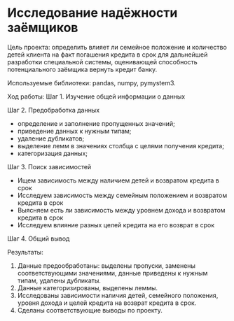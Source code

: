# Исследование надёжности заёмщиков

Цель проекта: определить влияет ли семейное положение и количество детей клиента на факт погашения кредита в срок для дальнейшей разработки специальной системы, оценивающей способность потенциального заёмщика вернуть кредит банку.

Используемые библиотеки: pandas, numpy, pymystem3.

Ход работы: 
Шаг 1. Изучение общей информации о данных

Шаг 2. Предобработка данных
- определение и заполнение пропущенных значений;
- приведение данных к нужным типам;
- удаление дубликатов;
- выделение лемм в значениях столбца с целями получения кредита;
- категоризация данных;

Шаг 3. Поиск зависимостей
- Ищем зависимость между наличием детей и возвратом кредита в срок
- Исследуем зависимость между семейным положением и возвратом кредита в срок
- Выясняем есть ли зависимость между уровнем дохода и возвратом кредита в срок
- Исследуем влияние разных целей кредита на его возврат в срок

Шаг 4. Общий вывод

Результаты:
1. Данные предообработаны: выделены пропуски, заменены соответствующими значениями, данные приведены к нужным типам, удалены дубликаты.
2. Данные категоризированы, выделены леммы.
3. Исследованы зависимости наличия детей, семейного положения, уровня дохода и целей кредита на возврат кредита в срок.
4. Сделаны соответствующие выводы по проекту.